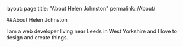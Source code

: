 layout: page
title: "About Helen Johnston"
permalink: /About/

##About Helen Johnston

I am a web developer living near Leeds in West Yorkshire and I love to design and create things. 
